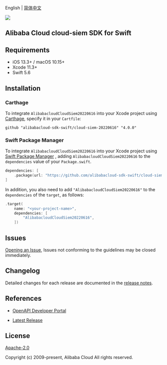 English | [简体中文](README-CN.md)

![](https://aliyunsdk-pages.alicdn.com/icons/AlibabaCloud.svg)

## Alibaba Cloud cloud-siem SDK for Swift

## Requirements

- iOS 13.3+ / macOS 10.15+
- Xcode 11.3+
- Swift 5.6

## Installation

### Carthage

To integrate `AlibabacloudCloudSiem20220616` into your Xcode project using [Carthage](https://github.com/Carthage/Carthage), specify it in your `Cartfile`:

```ogdl
github "alibabacloud-sdk-swift/cloud-siem-20220616" "4.0.0"
```

### Swift Package Manager

To integrate `AlibabacloudCloudSiem20220616` into your Xcode project using [Swift Package Manager](https://swift.org/package-manager/) , adding `AlibabacloudCloudSiem20220616` to the `dependencies` value of your `Package.swift`.

```swift
dependencies: [
    .package(url: "https://github.com/alibabacloud-sdk-swift/cloud-siem-20220616.git", from: "4.0.0")
]
```

In addition, you also need to add `"AlibabacloudCloudSiem20220616"` to the `dependencies` of the `target`, as follows:

```swift
.target(
    name: "<your-project-name>",
    dependencies: [
        "AlibabacloudCloudSiem20220616",
    ])
```

## Issues

[Opening an Issue](https://github.com/alibabacloud-sdk-swift/cloud-siem-20220616/issues/new), Issues not conforming to the guidelines may be closed immediately.

## Changelog

Detailed changes for each release are documented in the [release notes](./ChangeLog.txt).

## References

* [OpenAPI Developer Portal](https://next.api.alibabacloud.com/home)
- [Latest Release](https://github.com/alibabacloud-sdk-swift/cloud-siem-20220616)

## License

[Apache-2.0](http://www.apache.org/licenses/LICENSE-2.0)

Copyright (c) 2009-present, Alibaba Cloud All rights reserved.
